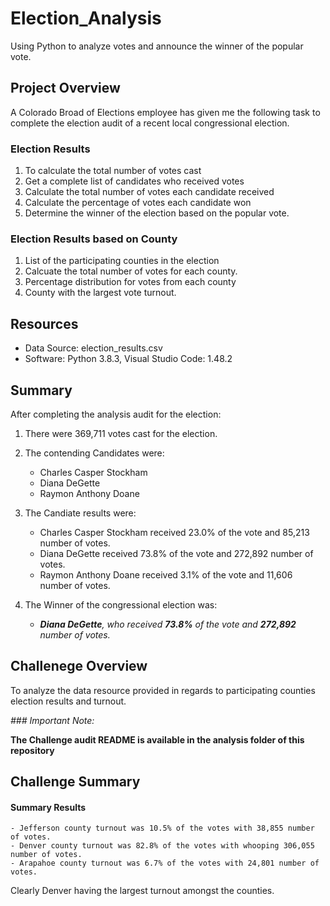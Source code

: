 # Election_Analysis
Using Python to analyze votes and announce the winner of the popular vote.

## Project Overview

A Colorado Broad of Elections employee has given me the following task to complete the election audit of a recent local congressional election.

### Election Results

1. To calculate the total number of votes cast
2. Get a complete list of candidates who received votes
3. Calculate the total number of votes each candidate received
4. Calculate the percentage of votes each candidate won
5. Determine the winner of the election based on the popular vote.

### Election Results based on County

1. List of the participating counties in the election
2. Calcuate the total number of votes for each county.
3. Percentage distribution for votes from each county
4. County with the largest vote turnout.

## Resources

- Data Source: election_results.csv
- Software: Python 3.8.3, Visual Studio Code: 1.48.2

## Summary

After completing the analysis audit for the election:

1. There were 369,711 votes cast for the election.
2. The contending Candidates were:

    - Charles Casper Stockham
    - Diana DeGette
    - Raymon Anthony Doane

3. The Candiate results were:
    
    - Charles Casper Stockham received 23.0% of the vote and 85,213 number of votes.
    - Diana DeGette received 73.8% of the vote and 272,892 number of votes.
    - Raymon Anthony Doane received 3.1% of the vote and 11,606 number of votes.

4. The Winner of the congressional election was:
    
    - ***Diana DeGette**, who received **73.8%** of the vote and **272,892** number of votes.*

## Challenege Overview

To analyze the data resource provided in regards to participating counties election results and turnout.

*### Important Note:*

**The Challenge audit README is available in the analysis folder of this repository**

## Challenge Summary

#### Summary Results

    - Jefferson county turnout was 10.5% of the votes with 38,855 number of votes.
    - Denver county turnout was 82.8% of the votes with whooping 306,055 number of votes.
    - Arapahoe county turnout was 6.7% of the votes with 24,801 number of votes.

Clearly Denver having the largest turnout amongst the counties.
